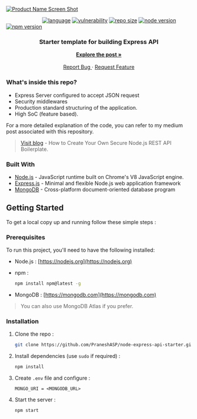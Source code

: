 [![Product Name Screen Shot](https://miro.medium.com/max/1920/1*X2XNG3IN9Gq4Trso59Tzow.jpeg)](https://medium.com/swlh/how-to-create-your-own-secure-node-js-rest-api-boilerplate-79b85721ae2c)

&nbsp;&nbsp;&nbsp;&nbsp;&nbsp;&nbsp;&nbsp;&nbsp;&nbsp;&nbsp;&nbsp;&nbsp;&nbsp;&nbsp;&nbsp;&nbsp;&nbsp;&nbsp;&nbsp;&nbsp;&nbsp;&nbsp;&nbsp;&nbsp;
[![language](https://img.shields.io/github/languages/top/PraneshASP/node-express-api-starter)]("https://github.com/PraneshASP/node-express-api-starter")
[![vulnerability](https://img.shields.io/snyk/vulnerabilities/github/PraneshASP/node-express-api-starter)](https://github.com/PraneshASP/node-express-api-starter)
[![repo size](https://img.shields.io/github/repo-size/PraneshASP/node-authentication-jwt-mongodb)](https://github.com/PraneshASP/node-express-api-starter)
[![node version](https://img.shields.io/node/v/npm)](https://github.com/PraneshASP/node-express-api-starter)
[![npm version](https://img.shields.io/npm/v/npm)](https://github.com/PraneshASP/node-express-api-starter)

<!-- PROJECT LOGO -->
<p align="center">
  <h3 align="center">Starter template for building Express API</h3>
  <p align="center">
     <a href="https://medium.com/swlh/how-to-create-your-own-secure-node-js-rest-api-boilerplate-79b85721ae2c"><strong>Explore the post »</strong></a>
     <br /> <br />
    <a href="https://github.com/PraneshASP/node-express-api-starter/issues">Report Bug </a>
    ·
    <a href="https://github.com/PraneshASP/node-express-api-starter/issues"> Request Feature</a>
  </p>
</p>

<!-- ABOUT THE PROJECT -->

### What's inside this repo?

- Express Server configured to accept JSON request
- Security middlewares
- Production standard structuring of the application.
- High SoC (feature based).

For a more detailed explanation of the code, you can refer to my medium post associated with this repository.

> [Visit blog](https://medium.com/swlh/how-to-create-your-own-secure-node-js-rest-api-boilerplate-79b85721ae2c) - How to Create Your Own Secure Node.js REST API Boilerplate.

### Built With

- [Node.js]() - JavaScript runtime built on Chrome's V8 JavaScript engine.
- [Express.js]() - Minimal and flexible Node.js web application framework
- [MongoDB]() - Cross-platform document-oriented database program

<!-- GETTING STARTED -->

## Getting Started

To get a local copy up and running follow these simple steps :

### Prerequisites

To run this project, you'll need to have the following installed:

- Node.js : [https://nodejs.org](https://nodejs.org)

- npm :
  ```sh
  npm install npm@latest -g
  ```
- MongoDB : [https://mongodb.com](https://mongodb.com) <br>

> You can also use MongoDB Atlas if you prefer.
> <br>

### Installation

1. Clone the repo :
   ```sh
   git clone https://github.com/PraneshASP/node-express-api-starter.git
   ```
2. Install dependencies (use `sudo` if required) :

   ```sh
   npm install
   ```

3. Create `.env` file and configure :

   ```JS
   MONGO_URI = <MONGODB_URL>
   ```

4. Start the server :
   ```sh
   npm start
   ```
